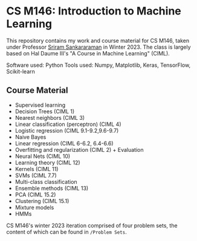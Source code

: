 # CS M146: Introduction to Machine Learning

This repository contains my work and course material for CS M146, taken under Professor [Sriram Sankararaman](https://web.cs.ucla.edu/~sriram/) in Winter 2023. The class is largely based on Hal Daume III's "A Course in Machine Learning" (CIML).

Software used: Python
Tools used: Numpy, Matplotlib, Keras, TensorFlow, Scikit-learn

## Course Material
- Supervised learning
- Decision Trees (CIML 1)
- Nearest neighbors (CIML 3)
- Linear classification (perceptron) (CIML 4)
- Logistic regression (CIML 9.1-9.2,9.6-9.7)
- Naive Bayes
- Linear regression (CIML 6-6.2, 6.4-6.6)
- Overfitting and regularization (CIML 2) + Evaluation
- Neural Nets (CIML 10)
- Learning theory (CIML 12)
- Kernels (CIML 11)
- SVMs (CIML 7.7)
- Multi-class classification
- Ensemble methods (CIML 13)
- PCA (CIML 15.2)
- Clustering (CIML 15.1)
- Mixture models
- HMMs

CS M146's winter 2023 iteration comprised of four problem sets, the content of which can be found in `/Problem Sets`. 